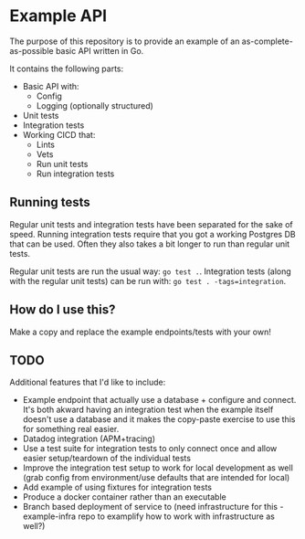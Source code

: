 # Example API

The purpose of this repository is to provide an example of an as-complete-as-possible basic API written in Go.

It contains the following parts:

* Basic API with:
  - Config
  - Logging (optionally structured)
* Unit tests
* Integration tests
* Working CICD that:
  - Lints
  - Vets
  - Run unit tests
  - Run integration tests

## Running tests

Regular unit tests and integration tests have been separated for the sake of speed. Running integration tests require that you got a working Postgres DB that can be used. Often they also takes a bit longer to run than regular unit tests.

Regular unit tests are run the usual way: `go test .`. Integration tests (along with the regular unit tests) can be run with: `go test . -tags=integration`.

## How do I use this?

Make a copy and replace the example endpoints/tests with your own!

## TODO

Additional features that I'd like to include:

* Example endpoint that actually use a database + configure and connect. It's both akward having an integration test when the example itself doesn't use a database and it makes the copy-paste exercise to use this for something real easier.
* Datadog integration (APM+tracing)
* Use a test suite for integration tests to only connect once and allow easier setup/teardown of the individual tests
* Improve the integration test setup to work for local development as well (grab config from environment/use defaults that are intended for local)
* Add example of using fixtures for integration tests
* Produce a docker container rather than an executable
* Branch based deployment of service to <somewhere> (need infrastructure for this - example-infra repo to examplify how to work with infrastructure as well?)
